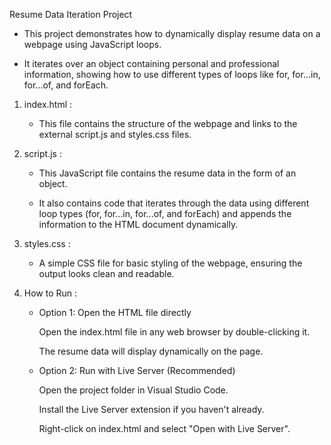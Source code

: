 Resume Data Iteration Project

   -  This project demonstrates how to dynamically display resume data on a webpage using JavaScript loops.
   
   -  It iterates over an object containing personal and professional information, showing how to use different types of loops like for, for...in, for...of, and forEach.


1. index.html :

   - This file contains the structure of the webpage and links to the external script.js and styles.css files.

2. script.js :

    - This JavaScript file contains the resume data in the form of an object.
    
    - It also contains code that iterates through the data using different loop types (for, for...in, for...of, and forEach) and appends the information to the HTML document dynamically.

3. styles.css :

    - A simple CSS file for basic styling of the webpage, ensuring the output looks clean and readable.

4. How to Run :

    - Option 1: Open the HTML file directly

         Open the index.html file in any web browser by double-clicking it.

         The resume data will display dynamically on the page.

    - Option 2: Run with Live Server (Recommended)
 
         Open the project folder in Visual Studio Code.

         Install the Live Server extension if you haven't already.

         Right-click on index.html and select "Open with Live Server".

      
